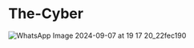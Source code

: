 # The-Cyber
![WhatsApp Image 2024-09-07 at 19 17 20_22fec190](https://github.com/user-attachments/assets/60d3956b-0d55-46fa-83f6-8b69ffe15d3f)
